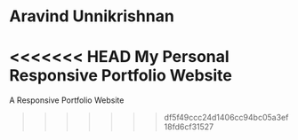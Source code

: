 # Aravind Unnikrishnan
<<<<<<< HEAD
My Personal Responsive Portfolio Website
=======
A Responsive Portfolio Website




>>>>>>> df5f49ccc24d1406cc94bc05a3ef18fd6cf31527
